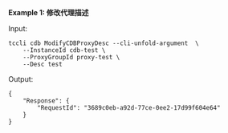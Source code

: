 **Example 1: 修改代理描述**



Input: 

```
tccli cdb ModifyCDBProxyDesc --cli-unfold-argument  \
    --InstanceId cdb-test \
    --ProxyGroupId proxy-test \
    --Desc test
```

Output: 
```
{
    "Response": {
        "RequestId": "3689c0eb-a92d-77ce-0ee2-17d99f604e64"
    }
}
```

